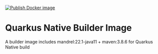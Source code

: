 [![Publish Docker image](https://github.com/andyhan/docker-mandrel-maven/actions/workflows/docker-image.yml/badge.svg)](https://github.com/andyhan/docker-mandrel-maven/actions/workflows/docker-image.yml)

# Quarkus Native Builder Image

A builder image includes mandrel:22.1-java11 + maven:3.8.6 for Quarkus Native build
